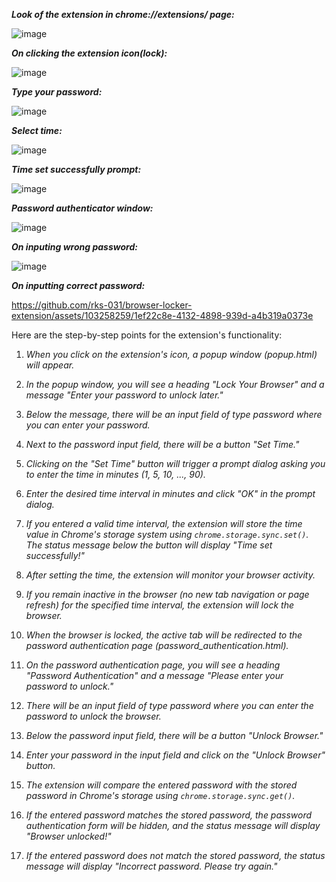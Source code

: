 **_Look of the extension in chrome://extensions/ page:_**

![image](https://github.com/rks-031/browser-locker-extension/assets/103258259/a4f382b8-aaf9-42bd-8f0d-8e3373d35405)

**_On clicking the extension icon(lock):_**

![image](https://github.com/rks-031/browser-locker-extension/assets/103258259/f4fe2616-e640-4d29-9639-1da9d7c98310)

**_Type your password:_**

![image](https://github.com/rks-031/browser-locker-extension/assets/103258259/16147d93-2081-4199-b7f1-3eada70f01e7)

**_Select time:_**

![image](https://github.com/rks-031/browser-locker-extension/assets/103258259/2ddb209e-f213-4e8f-8d1e-ddb6280a5eb3)

**_Time set successfully prompt:_**

![image](https://github.com/rks-031/browser-locker-extension/assets/103258259/50fa048b-11a7-44b1-a667-5fdbfd2ec9ae)

**_Password authenticator window:_**

![image](https://github.com/rks-031/browser-locker-extension/assets/103258259/9d5e803d-6449-4af7-9571-8b80caf398c7)

**_On inputing wrong password:_**

![image](https://github.com/rks-031/browser-locker-extension/assets/103258259/b5e3ea4c-3fe6-402d-88bd-89a3c83e6f2f)

**_On inputting correct password:_**

https://github.com/rks-031/browser-locker-extension/assets/103258259/1ef22c8e-4132-4898-939d-a4b319a0373e

Here are the step-by-step points for the extension's functionality:

1. _When you click on the extension's icon, a popup window (popup.html) will appear._

2. _In the popup window, you will see a heading "Lock Your Browser" and a message "Enter your password to unlock later."_

3. _Below the message, there will be an input field of type password where you can enter your password._

4. _Next to the password input field, there will be a button "Set Time."_

5. _Clicking on the "Set Time" button will trigger a prompt dialog asking you to enter the time in minutes (1, 5, 10, ..., 90)._

6. _Enter the desired time interval in minutes and click "OK" in the prompt dialog._

7. _If you entered a valid time interval, the extension will store the time value in Chrome's storage system using `chrome.storage.sync.set()`. The status message below the button will display "Time set successfully!"_

8. _After setting the time, the extension will monitor your browser activity._

9. _If you remain inactive in the browser (no new tab navigation or page refresh) for the specified time interval, the extension will lock the browser._

10. _When the browser is locked, the active tab will be redirected to the password authentication page (password_authentication.html)._

11. _On the password authentication page, you will see a heading "Password Authentication" and a message "Please enter your password to unlock."_

12. _There will be an input field of type password where you can enter the password to unlock the browser._

13. _Below the password input field, there will be a button "Unlock Browser."_

14. _Enter your password in the input field and click on the "Unlock Browser" button._

15. _The extension will compare the entered password with the stored password in Chrome's storage using `chrome.storage.sync.get()`._

16. _If the entered password matches the stored password, the password authentication form will be hidden, and the status message will display "Browser unlocked!"_

17. _If the entered password does not match the stored password, the status message will display "Incorrect password. Please try again."_
